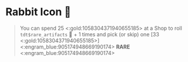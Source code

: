 # Rabbit Icon 🐇
> You can spend 25 <:gold:1058304371940655185> at a Shop to roll `tdt$rare_artifacts` 👥 + 1 times and pick (or skip) one [33 <:gold:1058304371940655185>]
<:engram_blue:905174948669190174> __RARE__ <:engram_blue:905174948669190174>